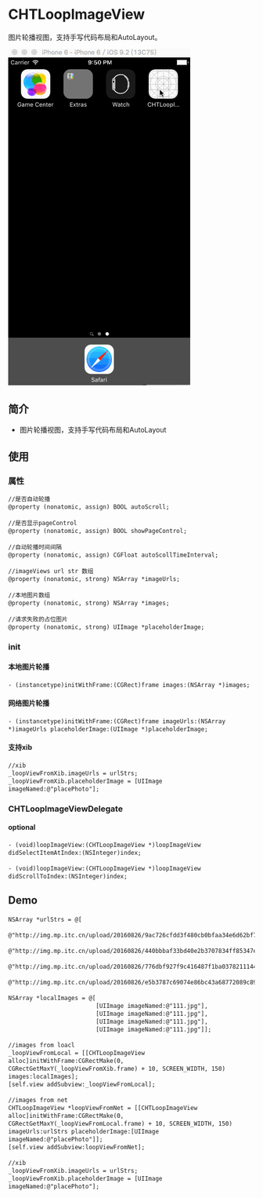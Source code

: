 # CHTLoopImageView

图片轮播视图，支持手写代码布局和AutoLayout。

![Flipboard playing multiple GIFs](https://github.com/ChanRoy/CHTLoopImageView/blob/master/CHTLoopImageView.gif)

## 简介

* 图片轮播视图，支持手写代码布局和AutoLayout

## 使用

### 属性

    //是否自动轮播
    @property (nonatomic, assign) BOOL autoScroll;

    //是否显示pageControl
    @property (nonatomic, assign) BOOL showPageControl;

    //自动轮播时间间隔
    @property (nonatomic, assign) CGFloat autoScollTimeInterval;

    //imageViews url str 数组
    @property (nonatomic, strong) NSArray *imageUrls;

    //本地图片数组
    @property (nonatomic, strong) NSArray *images;

    //请求失败的占位图片
    @property (nonatomic, strong) UIImage *placeholderImage;

### init

#### 本地图片轮播

    - (instancetype)initWithFrame:(CGRect)frame images:(NSArray *)images;

#### 网络图片轮播

    - (instancetype)initWithFrame:(CGRect)frame imageUrls:(NSArray *)imageUrls placeholderImage:(UIImage *)placeholderImage;

#### 支持xib

    //xib
    _loopViewFromXib.imageUrls = urlStrs;
    _loopViewFromXib.placeholderImage = [UIImage imageNamed:@"placePhoto"];

### CHTLoopImageViewDelegate

#### optional

    - (void)loopImageView:(CHTLoopImageView *)loopImageView didSelectItemAtIndex:(NSInteger)index;

    - (void)loopImageView:(CHTLoopImageView *)loopImageView didScrollToIndex:(NSInteger)index;
    
## Demo

    NSArray *urlStrs = @[
                         @"http://img.mp.itc.cn/upload/20160826/9ac726cfdd3f480cb0bfaa34e6d62bf7_th.png",
                         @"http://img.mp.itc.cn/upload/20160826/440bbbaf33bd40e2b3707834ff85347e_th.jpg",
                         @"http://img.mp.itc.cn/upload/20160826/776dbf927f9c416487f1ba0378211144_th.jpg",
                         @"http://img.mp.itc.cn/upload/20160826/e5b3787c69074e86bc43a68772089c89_th.jpg"];
    
    NSArray *localImages = @[
                             [UIImage imageNamed:@"111.jpg"],
                             [UIImage imageNamed:@"111.jpg"],
                             [UIImage imageNamed:@"111.jpg"],
                             [UIImage imageNamed:@"111.jpg"]];
    
    //images from loacl
    _loopViewFromLocal = [[CHTLoopImageView alloc]initWithFrame:CGRectMake(0, CGRectGetMaxY(_loopViewFromXib.frame) + 10, SCREEN_WIDTH, 150) images:localImages];
    [self.view addSubview:_loopViewFromLocal];
    
    //images from net
    CHTLoopImageView *loopViewFromNet = [[CHTLoopImageView alloc]initWithFrame:CGRectMake(0, CGRectGetMaxY(_loopViewFromLocal.frame) + 10, SCREEN_WIDTH, 150) imageUrls:urlStrs placeholderImage:[UIImage imageNamed:@"placePhoto"]];
    [self.view addSubview:loopViewFromNet];
    
    //xib
    _loopViewFromXib.imageUrls = urlStrs;
    _loopViewFromXib.placeholderImage = [UIImage imageNamed:@"placePhoto"];
